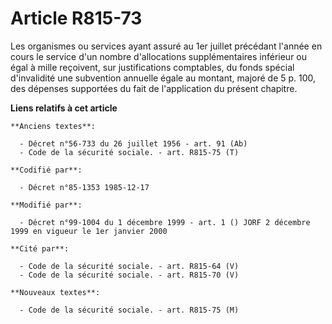 # Article R815-73

Les organismes ou services ayant assuré au 1er juillet précédant l'année en cours le service d'un nombre d'allocations
supplémentaires inférieur ou égal à mille reçoivent, sur justifications comptables, du fonds spécial d'invalidité une
subvention annuelle égale au montant, majoré de 5 p. 100, des dépenses supportées du fait de l'application du présent
chapitre.

**Liens relatifs à cet article**

	**Anciens textes**:

	  - Décret n°56-733 du 26 juillet 1956 - art. 91 (Ab)
	  - Code de la sécurité sociale. - art. R815-75 (T)

	**Codifié par**:

	  - Décret n°85-1353 1985-12-17

	**Modifié par**:

	  - Décret n°99-1004 du 1 décembre 1999 - art. 1 () JORF 2 décembre 1999 en vigueur le 1er janvier 2000

	**Cité par**:

	  - Code de la sécurité sociale. - art. R815-64 (V)
	  - Code de la sécurité sociale. - art. R815-70 (V)

	**Nouveaux textes**:

	  - Code de la sécurité sociale. - art. R815-75 (M)

